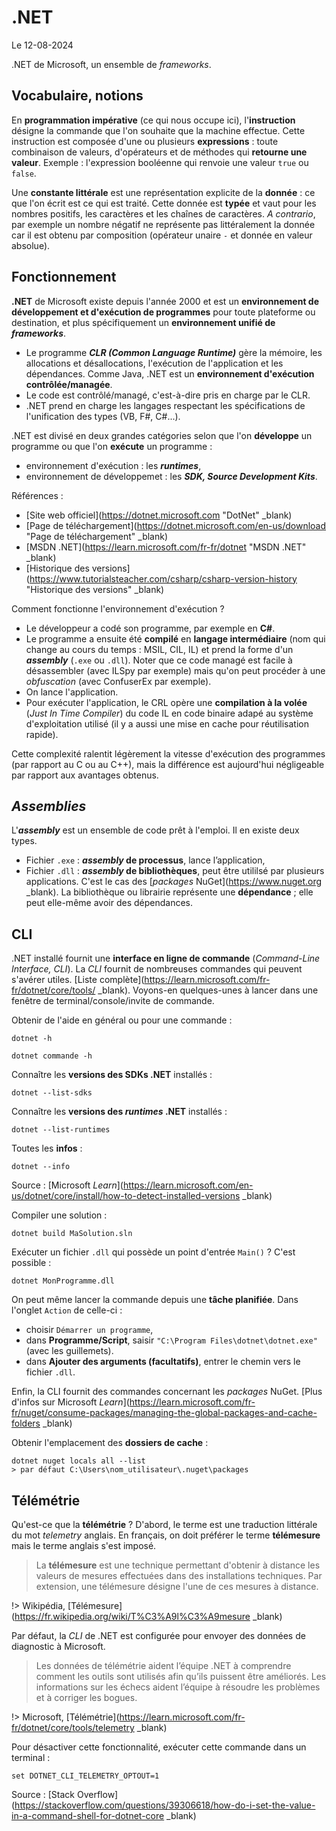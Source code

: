 # .NET

Le 12-08-2024

.NET de Microsoft, un ensemble de *frameworks*.

## Vocabulaire, notions

En **programmation impérative** (ce qui nous occupe ici), l'**instruction** désigne la commande que l'on souhaite que la machine effectue. Cette instruction est composée d'une ou plusieurs **expressions** : toute combinaison de valeurs, d'opérateurs et de méthodes qui **retourne une valeur**. Exemple : l'expression booléenne qui renvoie une valeur `true` ou `false`.

Une **constante littérale** est une représentation explicite de la **donnée** : ce que l'on écrit est ce qui est traité. Cette donnée est **typée** et vaut pour les nombres positifs, les caractères et les chaînes de caractères. *A contrario*, par exemple un nombre négatif ne représente pas littéralement la donnée car il est obtenu par  composition (opérateur unaire `-` et donnée en valeur absolue).

## Fonctionnement

**.NET** de Microsoft existe depuis l'année 2000 et est un **environnement de développement et d'exécution de programmes** pour toute plateforme ou destination, et plus spécifiquement un **environnement unifié de *frameworks***. 
- Le programme ***CLR (Common Language Runtime)*** gère la mémoire, les allocations et désallocations, l'exécution de l'application et les dépendances. Comme Java, .NET est un **environnement d'exécution contrôlée/managée**.
- Le code est contrôlé/managé, c'est-à-dire pris en charge par le CLR. 
- .NET prend en charge les langages respectant les spécifications de l'unification des types (VB, F#, C#...).

.NET est divisé en deux grandes catégories selon que l'on **développe** un programme ou que l'on **exécute** un programme :
- environnement d'exécution : les ***runtimes***,
- environnement de développemet : les ***SDK, Source Development Kits***.

Références :
- [Site web officiel](https://dotnet.microsoft.com "DotNet" _blank)
- [Page de téléchargement](https://dotnet.microsoft.com/en-us/download "Page de téléchargement" _blank)
- [MSDN .NET](https://learn.microsoft.com/fr-fr/dotnet "MSDN .NET" _blank)
- [Historique des versions](https://www.tutorialsteacher.com/csharp/csharp-version-history "Historique des versions" _blank)

Comment fonctionne l'environnement d'exécution ?
- Le développeur a codé son programme, par exemple en **C#**.
- Le programme a ensuite été **compilé** en **langage intermédiaire** (nom qui change au cours du temps : MSIL, CIL, IL) et prend la forme d'un ***assembly*** (`.exe` ou `.dll`). Noter que ce code managé est facile à désassembler (avec ILSpy par exemple) mais qu'on peut procéder à une *obfuscation* (avec ConfuserEx par exemple).
- On lance l'application.
- Pour exécuter l'application, le CRL opère une **compilation à la volée** (*Just In Time Compiler*) du code IL en code binaire adapé au système d'exploitation utilisé (il y a aussi une mise en cache pour réutilisation rapide).

Cette complexité ralentit légèrement la vitesse d'exécution des programmes (par rapport au C ou au C++), mais la différence est aujourd'hui négligeable par rapport aux avantages obtenus. 

## *Assemblies*

L'***assembly*** est un ensemble de code prêt à l'emploi. Il en existe deux types.
- Fichier `.exe` : ***assembly* de processus**, lance l’application,
- Fichier `.dll` : ***assembly* de bibliothèques**, peut être utililsé par plusieurs applications. C'est le cas des [*packages* NuGet](https://www.nuget.org _blank). La bibliothèque ou librairie représente une **dépendance** ; elle peut elle-même avoir des dépendances.

## CLI

.NET installé fournit une **interface en ligne de commande** (*Command-Line Interface, CLI*). La *CLI* fournit de nombreuses commandes qui peuvent s'avérer utiles. [Liste complète](https://learn.microsoft.com/fr-fr/dotnet/core/tools/ _blank). Voyons-en quelques-unes  à lancer dans une fenêtre de terminal/console/invite de commande. 

Obtenir de l'aide en général ou pour une commande :

```
dotnet -h
```

```
dotnet commande -h
```

Connaître les **versions des SDKs .NET** installés :

```
dotnet --list-sdks
```

Connaître les **versions des *runtimes* .NET** installés :

```
dotnet --list-runtimes
```

Toutes les **infos** :

```
dotnet --info
```

Source : [Microsoft *Learn*](https://learn.microsoft.com/en-us/dotnet/core/install/how-to-detect-installed-versions _blank)

Compiler une solution :

```
dotnet build MaSolution.sln
```

Exécuter un fichier `.dll` qui possède un point d'entrée `Main()` ? C'est possible :

```
dotnet MonProgramme.dll
```

On peut même lancer la commande depuis une **tâche planifiée**. Dans l'onglet `Action` de celle-ci :
- choisir `Démarrer un programme`,
- dans **Programme/Script**, saisir  `"C:\Program Files\dotnet\dotnet.exe"` (avec les guillemets).
- dans **Ajouter des arguments (facultatifs)**, entrer le chemin vers le fichier `.dll`.

Enfin, la CLI fournit des commandes concernant les *packages* NuGet. [Plus d'infos sur Microsoft *Learn*](https://learn.microsoft.com/fr-fr/nuget/consume-packages/managing-the-global-packages-and-cache-folders _blank)

Obtenir l'emplacement des **dossiers de cache** :

```
dotnet nuget locals all --list
> par défaut C:\Users\nom_utilisateur\.nuget\packages
```

## Télémétrie

Qu'est-ce que la **télémétrie** ? D'abord, le terme est une traduction littérale du mot *telemetry* anglais. En français, on doit préférer le terme **télémesure** mais le terme anglais s'est imposé.

> La **télémesure** est une technique permettant d'obtenir à distance les valeurs de mesures effectuées dans des installations techniques. Par extension, une télémesure désigne l'une de ces mesures à distance.

!> Wikipédia, [Télémesure](https://fr.wikipedia.org/wiki/T%C3%A9l%C3%A9mesure _blank)

Par défaut, la *CLI* de .NET est configurée pour envoyer des données de diagnostic à Microsoft.

> Les données de télémétrie aident l’équipe .NET à comprendre comment les outils sont utilisés afin qu’ils puissent être améliorés. Les informations sur les échecs aident l’équipe à résoudre les problèmes et à corriger les bogues.

!> Microsoft, [Télémétrie](https://learn.microsoft.com/fr-fr/dotnet/core/tools/telemetry _blank)

Pour désactiver cette fonctionnalité, exécuter cette commande dans un terminal :

```
set DOTNET_CLI_TELEMETRY_OPTOUT=1
```

Source : [Stack Overflow](https://stackoverflow.com/questions/39306618/how-do-i-set-the-value-in-a-command-shell-for-dotnet-core _blank)
